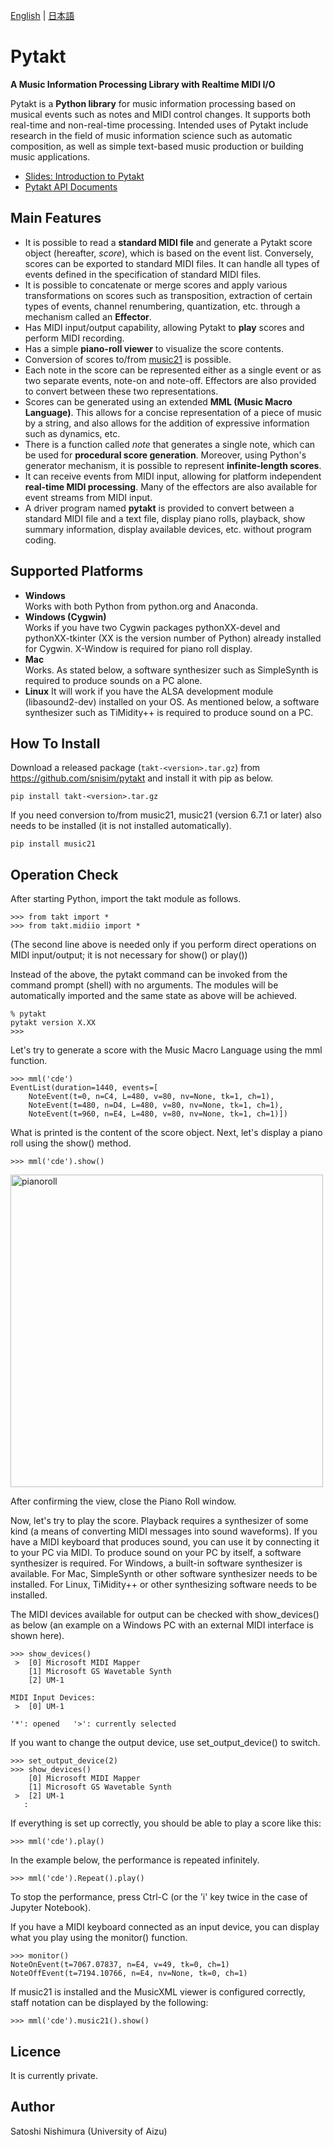 [English](README.md) | [日本語](README-ja.md)

# Pytakt
**A Music Information Processing Library with Realtime MIDI I/O**

Pytakt is a **Python library** for music information processing based on
musical events such as notes and MIDI control changes.
It supports both real-time and non-real-time processing.
Intended uses of Pytakt include research in the field of
music information science such as automatic composition,
as well as simple text-based music production or building music applications.

* [Slides: Introduction to Pytakt](http://u-aizu.ac.jp/~nisim/PtU7c5Hy7f/Introduction_to_Pytakt.pdf)
* [Pytakt API Documents](http://u-aizu.ac.jp/~nisim/PtU7c5Hy7f/index.html)


## Main Features

* It is possible to read a **standard MIDI file** and generate a Pytakt score
  object (hereafter, *score*), which is based on the event list.
  Conversely, scores can be exported to standard MIDI files.
  It can handle all types of events defined in the specification of
  standard MIDI files.
* It is possible to concatenate or merge scores and apply various
  transformations on scores such as transposition, extraction of certain
  types of events, channel renumbering, quantization, etc. through
  a mechanism called an **Effector**.
* Has MIDI input/output capability, allowing Pytakt to **play** scores and
  perform MIDI recording.
* Has a simple **piano-roll viewer** to visualize the score contents.
* Conversion of scores to/from [music21](http://web.mit.edu/music21/)
  is possible.
* Each note in the score can be represented either as a single event or
  as two separate events, note-on and note-off.
  Effectors are also provided to convert between these two representations.
* Scores can be generated using an extended **MML (Music Macro Language)**.
  This allows for a concise representation of a piece of music by a string,
  and also allows for the addition of expressive information such as
  dynamics, etc.
* There is a function called *note* that generates a single note, which can
  be used for **procedural score generation**.
  Moreover, using Python's generator mechanism, it is possible to represent
  **infinite-length scores**.
* It can receive events from MIDI input, allowing for platform independent
  **real-time MIDI processing**. Many of the effectors are also available
  for event streams from MIDI input.
* A driver program named **pytakt** is provided to convert between
  a standard MIDI file and a text file, display piano rolls, playback,
  show summary information, display available devices, etc.
  without program coding.


## Supported Platforms

* **Windows**  
  Works with both Python from python.org and Anaconda.
* **Windows (Cygwin)**  
  Works if you have two Cygwin packages pythonXX-devel and pythonXX-tkinter
  (XX is the version number of Python) already installed for Cygwin.
  X-Window is required for piano roll display.
* **Mac**  
  Works. As stated below, a software synthesizer such as SimpleSynth is
  required to produce sounds on a PC alone.
* **Linux**
  It will work if you have the ALSA development module (libasound2-dev)
  installed on your OS. As mentioned below, a software synthesizer
  such as TiMidity++ is required to produce sound on a PC.


## How To Install

Download a released package (`takt-<version>.tar.gz`)
from https://github.com/snisim/pytakt and install it with pip as below.

    pip install takt-<version>.tar.gz

If you need conversion to/from music21, music21 (version 6.7.1 or later)
also needs to be installed (it is not installed automatically).

    pip install music21


## Operation Check

After starting Python, import the takt module as follows.

    >>> from takt import *
    >>> from takt.midiio import *

(The second line above is needed only if you perform direct operations on
MIDI input/output; it is not necessary for show() or play())

Instead of the above, the pytakt command can be invoked from
the command prompt (shell) with no arguments. The modules will be
automatically imported and the same state as above will be achieved.

    % pytakt
    pytakt version X.XX
    >>>

Let's try to generate a score with the Music Macro Language
using the mml function.

    >>> mml('cde')
    EventList(duration=1440, events=[
        NoteEvent(t=0, n=C4, L=480, v=80, nv=None, tk=1, ch=1),
        NoteEvent(t=480, n=D4, L=480, v=80, nv=None, tk=1, ch=1),
        NoteEvent(t=960, n=E4, L=480, v=80, nv=None, tk=1, ch=1)])

What is printed is the content of the score object.
Next, let's display a piano roll using the show() method.

    >>> mml('cde').show()

<img src="https://github.com/snisim/pytakt/assets/141381385/e80e8169-a7b3-491e-99dc-486c6f8f9ff1" width=500 alt="pianoroll">

After confirming the view, close the Piano Roll window.

Now, let's try to play the score. Playback requires a synthesizer of some
kind (a means of converting MIDI messages into sound waveforms).
If you have a MIDI keyboard that produces sound,
you can use it by connecting it to your PC via MIDI.
To produce sound on your PC by itself, a software synthesizer is required.
For Windows, a built-in software synthesizer is available.
For Mac, SimpleSynth or other software synthesizer needs to be installed.
For Linux, TiMidity++ or other synthesizing software needs to be installed.

The MIDI devices available for output can be checked with show_devices()
as below (an example on a Windows PC with an external MIDI interface is
shown here).

    >>> show_devices()
     >  [0] Microsoft MIDI Mapper
        [1] Microsoft GS Wavetable Synth
        [2] UM-1

    MIDI Input Devices:
     >  [0] UM-1

    '*': opened   '>': currently selected

If you want to change the output device, use set_output_device() to switch.

    >>> set_output_device(2)
    >>> show_devices()
        [0] Microsoft MIDI Mapper
        [1] Microsoft GS Wavetable Synth
     >  [2] UM-1
       :

If everything is set up correctly, you should be able to play a score like
this:

    >>> mml('cde').play()

In the example below, the performance is repeated infinitely.

    >>> mml('cde').Repeat().play()

To stop the performance, press Ctrl-C (or the 'i' key twice in the case of 
Jupyter Notebook).

If you have a MIDI keyboard connected as an input device, you can display
what you play using the monitor() function.

    >>> monitor()
    NoteOnEvent(t=7067.07837, n=E4, v=49, tk=0, ch=1)
    NoteOffEvent(t=7194.10766, n=E4, nv=None, tk=0, ch=1)

If music21 is installed and the MusicXML viewer is configured correctly,
staff notation can be displayed by the following:

    >>> mml('cde').music21().show()


## Licence
It is currently private.


## Author
Satoshi Nishimura (University of Aizu)
